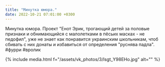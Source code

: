 ```yaml
---
title: "Минутка юмора."
date: 2022-10-21 07:01:00 +0300
---
```


Минутка юмора.
Проект "Енот Эрик, трогающий детей за половые признаки и обнимающийся с малолетками в пёсьих масках - не педофил", уже не знает как понравится украинским школьникам, чтоб сбивать с них донаты и избавиться от определения "руснява падла".
#фурри #вролик

{% include media.html f="/assets/vk_photos/3/lsgt_Y98EHo.jpg" alt="" %}
